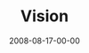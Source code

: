 ---
layout: message
category: message
series: "Rebuild"
title: "Vision"
date: 2008-08-17-00-00
message_id: 511
description: "What do you do when you are moved to act? In this talk, Brian Tome introduces us to the story of Nehemiah and his effort to follow his personal vision."
video: "http://s3.amazonaws.com/crossroadsvideomessages/Rebuild1.mp4"
video-duration: "32:31"
video-image: "http://s3.amazonaws.com/crossroads-media/images/legacy/content/rebuild1-still.jpg"
notes-description: ""
notes: "http://s3.amazonaws.com/crossroads-media/media/legacy/documents/SN_08-17-08.pdf"
notes-title: "Rebuild&#58; Vision (Study Notes)"
audio: "http://s3.amazonaws.com/crossroadsaudiomessages/Rebuild1.mp3"
audio-duration: "32:31"
explicit: "N"
---